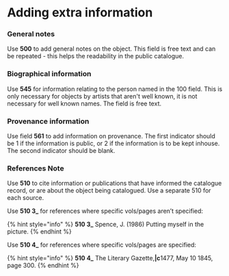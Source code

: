 # Adding extra information

### General notes

Use **500** to add general notes on the object. This field is free text and can be repeated - this helps the readability in the public catalogue.

### Biographical information

Use **545** for information relating to the person named in the 100 field. This is only necessary for objects by artists that aren't well known, it is not necessary for well known names. The field is free text.

### Provenance information

Use field **561** to add information on provenance. The first indicator should be 1 if the information is public, or 2 if the information is to be kept inhouse. The second indicator should be blank.

### References Note

Use **510** to cite information or publications that have informed the catalogue record, or are about the object being catalogued. Use a separate 510 for each source.&#x20;

Use **510 3\_** for references where specific vols/pages aren’t specified:

{% hint style="info" %}
**510 3\_** Spence, J. (1986) Putting myself in the picture.
{% endhint %}

Use **510 4\_** for references where specific vols/pages are specified:

{% hint style="info" %}
**510 4\_** The Literary Gazette,**|c**1477, May 10 1845, page 300.
{% endhint %}
